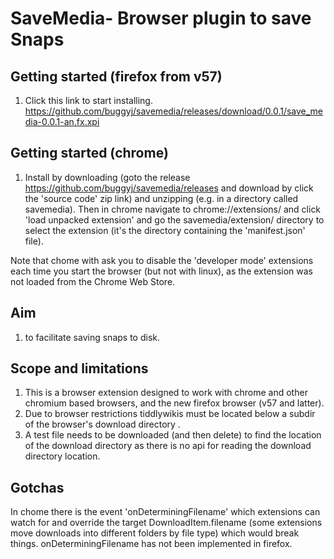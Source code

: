 # SaveMedia- Browser plugin to save Snaps

## Getting started (firefox from v57)
1. Click this link to start installing.
https://github.com/buggyj/savemedia/releases/download/0.0.1/save_media-0.0.1-an.fx.xpi

## Getting started (chrome)
1. Install by downloading (goto the release https://github.com/buggyj/savemedia/releases and download by click the 'source code' zip link) and unzipping (e.g. in a directory called savemedia). 
Then in chrome navigate to chrome://extensions/ and click 'load unpacked extension' and go the savemedia/extension/ directory to select the extension (it's the directory containing the 'manifest.json' file).

Note that chome with ask you to disable the 'developer mode' extensions each time you start the browser (but not with linux), as the extension was not loaded from the Chrome Web Store.

## Aim
1. to facilitate saving snaps to disk. 

## Scope and limitations
1. This is a browser extension designed to work with chrome and other chromium based browsers, and the new firefox browser (v57 and latter).
2. Due to browser restrictions tiddlywikis must be located below a subdir of the browser's download directory . 
3. A test file needs to be downloaded (and then delete) to find the location of the download directory as there is no api for reading the download directory location.

## Gotchas
In chome there is the event 'onDeterminingFilename' which extensions can watch for and override the target DownloadItem.filename (some extensions move downloads into different folders by file type) which would break things. 
onDeterminingFilename has not been implemented in firefox.


